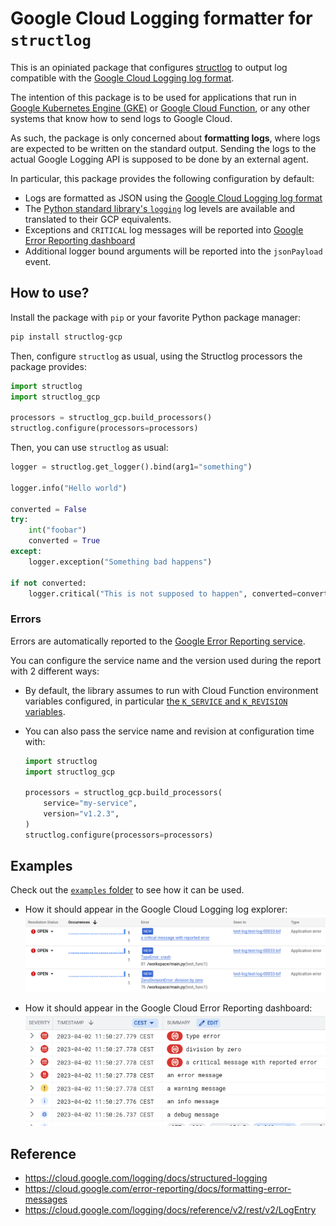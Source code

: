 # Google Cloud Logging formatter for `structlog`

This is an opiniated package that configures [structlog](https://structlog.org/)
to output log compatible with the [Google Cloud Logging log
format](https://cloud.google.com/logging/docs/structured-logging).

The intention of this package is to be used for applications that run in [Google
Kubernetes Engine (GKE)](https://cloud.google.com/kubernetes-engine/) or [Google
Cloud Function](https://cloud.google.com/functions/), or any other systems that
know how to send logs to Google Cloud.

As such, the package is only concerned about **formatting logs**, where logs are
expected to be written on the standard output. Sending the logs to the actual
Google Logging API is supposed to be done by an external agent.


In particular, this package provides the following configuration by default:

* Logs are formatted as JSON using the [Google Cloud Logging log format](https://cloud.google.com/logging/docs/structured-logging)
* The [Python standard library's `logging`](https://docs.python.org/3/library/logging.html)
  log levels are available and translated to their GCP equivalents.
* Exceptions and `CRITICAL` log messages will be reported into [Google Error Reporting dashboard](https://cloud.google.com/error-reporting/)
* Additional logger bound arguments will be reported into the `jsonPayload` event.


## How to use?

Install the package with `pip` or your favorite Python package manager:

```sh
pip install structlog-gcp
```

Then, configure `structlog` as usual, using the Structlog processors the package
provides:

```python
import structlog
import structlog_gcp

processors = structlog_gcp.build_processors()
structlog.configure(processors=processors)
```

Then, you can use `structlog` as usual:

```python
logger = structlog.get_logger().bind(arg1="something")

logger.info("Hello world")

converted = False
try:
    int("foobar")
    converted = True
except:
    logger.exception("Something bad happens")

if not converted:
    logger.critical("This is not supposed to happen", converted=converted)
```

### Errors

Errors are automatically reported to the [Google Error Reporting service](https://cloud.google.com/error-reporting/).

You can configure the service name and the version used during the report with 2 different ways:

* By default, the library assumes to run with Cloud Function environment
  variables configured, in particular [the `K_SERVICE` and `K_REVISION` variables](https://cloud.google.com/functions/docs/configuring/env-var#runtime_environment_variables_set_automatically).
* You can also pass the service name and revision at configuration time with:

  ```python
  import structlog
  import structlog_gcp

  processors = structlog_gcp.build_processors(
      service="my-service",
      version="v1.2.3",
  )
  structlog.configure(processors=processors)
  ```

## Examples

Check out the [`examples` folder](https://github.com/multani/structlog-gcp/tree/main/examples) to see how it can be used.

* How it should appear in the Google Cloud Logging log explorer:
  ![](https://raw.githubusercontent.com/multani/structlog-gcp/main/docs/logs.png)

* How it should appear in the Google Cloud Error Reporting dashboard:
  ![](https://raw.githubusercontent.com/multani/structlog-gcp/main/docs/errors.png)


## Reference

* https://cloud.google.com/logging/docs/structured-logging
* https://cloud.google.com/error-reporting/docs/formatting-error-messages
* https://cloud.google.com/logging/docs/reference/v2/rest/v2/LogEntry
